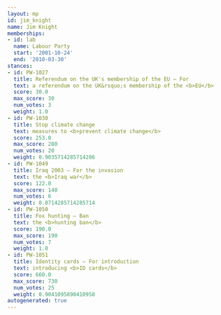 ```yaml
---
layout: mp
id: jim_knight
name: Jim Knight
memberships:
- id: lab
  name: Labour Party
  start: '2001-10-24'
  end: '2010-03-30'
stances:
- id: PW-1027
  title: Referendum on the UK's membership of the EU — For
  text: a referendum on the UK&rsquo;s membership of the <b>EU</b>
  score: 30.0
  max_score: 30
  num_votes: 3
  weight: 1.0
- id: PW-1030
  title: Stop climate change
  text: measures to <b>prevent climate change</b>
  score: 253.0
  max_score: 280
  num_votes: 20
  weight: 0.9035714285714286
- id: PW-1049
  title: Iraq 2003 — For the invasion
  text: the <b>Iraq war</b>
  score: 122.0
  max_score: 140
  num_votes: 6
  weight: 0.8714285714285714
- id: PW-1050
  title: Fox hunting — Ban
  text: the <b>hunting ban</b>
  score: 190.0
  max_score: 190
  num_votes: 7
  weight: 1.0
- id: PW-1051
  title: Identity cards — For introduction
  text: introducing <b>ID cards</b>
  score: 660.0
  max_score: 730
  num_votes: 25
  weight: 0.9041095890410958
autogenerated: true
---
```

